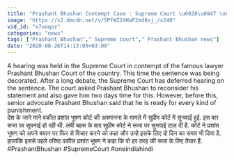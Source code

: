 ```yaml
---
title: "Prashant Bhushan Contempt Case : Supreme Court \u0928\u0947 \u0926\u093f\u092f\u093e \u0935\u0915\u094d\u0924, \u092d\u0942\u0937\u0923 \u0928\u0947 \u0915\u0939\u0940 \u092f\u0947 \u092c\u093e\u0924 \u0935\u0928\u0907\u0902\u0921\u093f\u092f\u093e \u0939\u093f\u0902\u0926\u0940"
image: "https://s2.dmcdn.net/v/SPfWZ1VHaF2md8sj_/x240"
vid_id: "x7voqoz"
categories: "news"
tags: ["Prashant Bhushan"," Supreme court"," Prashant Bhushan news"]
date: "2020-08-26T14:13:05+03:00"
---
```

A hearing was held in the Supreme Court in contempt of the famous lawyer Prashant Bhushan Court of the country. This time the sentence was being decorated. After a long debate, the Supreme Court has deferred hearing on the sentence. The court asked Prashant Bhushan to reconsider his statement and also gave him two days time for this. However, before this, senior advocate Prashant Bhushan said that he is ready for every kind of punishment.    <br>देश के जाने माने वकील प्रशांत भूषण कोर्ट की अवमानना के मामले में सुप्रीम कोर्ट में सुनवाई हुई. इस बार सजा पर सुवनाई हो रही थी. लंबी बहस के बाद सुप्रीम कोर्ट ने सजा पर सुनवाई टाल दी है. कोर्ट ने प्रशांत भूषण को अपने बयान पर फिर से विचार करने को कहा और उन्हें इसके लिए दो दिन का समय भी दिया है. हालांकि इससे पहले वरिष्ठ वकील प्रशांत भूषण ने कहा कि वो हर तरह की सजा के लिए तैयार हैं.    <br>#PrashantBhushan #SupremeCourt #oneindiahindi
